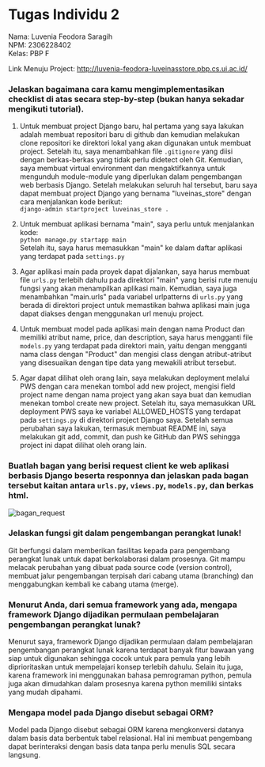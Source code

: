 # Tugas Individu 2
Nama:   Luvenia Feodora Saragih  
NPM:    2306228402  
Kelas:  PBP F

Link Menuju Project: http://luvenia-feodora-luveinasstore.pbp.cs.ui.ac.id/

### Jelaskan bagaimana cara kamu mengimplementasikan checklist di atas secara step-by-step (bukan hanya sekadar mengikuti tutorial).
1. Untuk membuat project Django baru, hal pertama yang saya lakukan adalah membuat repositori baru di github dan kemudian melakukan clone repositori ke direktori lokal yang akan digunakan untuk membuat project. Setelah itu, saya menambahkan file `.gitignore` yang diisi dengan berkas-berkas yang tidak perlu didetect oleh Git. Kemudian, saya membuat virtual environment dan mengaktifkannya untuk mengunduh module-module yang diperlukan dalam pengembangan web berbasis Django. Setelah melakukan seluruh hal tersebut, baru saya dapat membuat project Django yang bernama "luveinas_store" dengan cara menjalankan kode berikut:  
``` django-admin startproject luveinas_store . ```

2. Untuk membuat aplikasi bernama "main", saya perlu untuk menjalankan kode:  
``` python manage.py startapp main ```  
Setelah itu, saya harus memasukkan "main" ke dalam daftar aplikasi yang terdapat pada `settings.py`

3. Agar aplikasi main pada proyek dapat dijalankan, saya harus membuat file `urls.py` terlebih dahulu pada direktori "main" yang berisi rute menuju fungsi yang akan menampilkan aplikasi main. Kemudian, saya juga menambahkan "main.urls" pada variabel urlpatterns di `urls.py` yang berada di direktori project untuk memastikan bahwa aplikasi main juga dapat diakses dengan menggunakan url menuju project.

4. Untuk membuat model pada aplikasi main dengan nama Product dan memiliki atribut name, price, dan description, saya harus mengganti file `models.py` yang terdapat pada direktori main, yaitu dengan mengganti nama class dengan "Product" dan mengisi class dengan atribut-atribut yang disesuaikan dengan tipe data yang mewakili atribut tersebut.

5. Agar dapat dilihat oleh orang lain, saya melakukan deployment melalui PWS dengan cara menekan tombol add new project, mengisi field project name dengan nama project yang akan saya buat dan kemudian menekan tombol create new project. Setelah itu, saya memasukkan URL deployment PWS saya ke variabel ALLOWED_HOSTS yang terdapat pada ```settings.py``` di direktori project Django saya. Setelah semua perubahan saya lakukan, termasuk membuat README ini, saya melakukan git add, commit, dan push ke GitHub dan PWS sehingga project ini dapat dilihat oleh orang lain.

### Buatlah bagan yang berisi request client ke web aplikasi berbasis Django beserta responnya dan jelaskan pada bagan tersebut kaitan antara `urls.py`, `views.py`, `models.py`, dan berkas html.  
![bagan_request](images/bagan_request.png)

### Jelaskan fungsi git dalam pengembangan perangkat lunak!  
Git berfungsi dalam memberikan fasilitas kepada para pengembang perangkat lunak untuk dapat berkolaborasi dalam prosesnya. Git mampu melacak perubahan yang dibuat pada source code (version control), membuat jalur pengembangan terpisah dari cabang utama (branching) dan menggabungkan kembali ke cabang utama (merge). 

### Menurut Anda, dari semua framework yang ada, mengapa framework Django dijadikan permulaan pembelajaran pengembangan perangkat lunak?
Menurut saya, framework Django dijadikan permulaan dalam pembelajaran pengembangan perangkat lunak karena terdapat banyak fitur bawaan yang siap untuk digunakan sehingga cocok untuk para pemula yang lebih diprioritaskan untuk mempelajari konsep terlebih dahulu. Selain itu juga, karena framework ini menggunakan bahasa pemrograman python, pemula juga akan dimudahkan dalam prosesnya karena python memiliki sintaks yang mudah dipahami.  

### Mengapa model pada Django disebut sebagai ORM?
Model pada Django disebut sebagai ORM karena mengkonversi datanya dalam basis data berbentuk tabel relasional. Hal ini membuat pengembang dapat berinteraksi dengan basis data tanpa perlu menulis SQL secara langsung.





